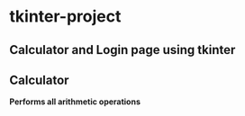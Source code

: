 # tkinter-project
## Calculator  and Login page using tkinter

## Calculator

**Performs all arithmetic operations**
